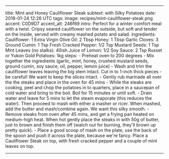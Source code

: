---

title: Mint and Honey Cauliflower Steak
subtext: with Silky Potatoes
date: 2018-01-24 12:26 UTC
tags:
image: recipes/mint-cauliflower-steak.png
accent: C0D9D7
accent_alt: 246f69
intro: Perfect for a winter comfort meal with a twist. Cripsy seared cauliflower on the outside, but soft and tender on the inside, served with creamy mashed potato and salad.
ingredients:
    Cauliflower: 1
    Extra Virgin Olive Oil: 2 Tbsp 
    Honey: 1 Tbsp
    Garlic Cloves: 3
    Ground Cumin: 1 Tsp
    Fresh Cracked Pepper: 1/2 Tsp
    Mustard Seeds: 1 Tsp
    Mint Leaves (no stalks): 40ish
    Juice of Lemon: 1/2
    Soy Sauce: 2 Tsp
    Russet or Yukon Gold Potatoes: 1kg 
steps:
    - Preheat oven to 200 degrees
    - Mix together the ingredients (garlic, mint, honey, crushed mustard seeds, ground cumin, soy sauce, oil, pepper, lemon juice)
    - Wash and trim the cauliflower leaves leaving the big stem intact. Cut in to 1-inch thick pieces - be careful! We want to keep the slices intact.
    - Gently rub marinade all over the the steaks and place in the oven for 45 mins
    - While the steaks are cooking, peel and chop the potatoes in to quarters, place in a saucepan of cold water and bring to the boil. Boil for 15 minutes or until soft.
    - Drain water and leave for 5 mins to let the steam evaporate (this reduces the water). Then proceed to mash with either a masher or ricer. When mashed, add the butter and mash/combine again. We want this silky smooth.
    - Remove steaks from oven after 45 mins, and get a frying pan heated on medium-high heat. When hot gently place the steaks in with 50g of butter, just to brown and finish them off (watch out for burning, they'll brown up pretty quick).
    - Place a good scoop of mash on the plate, use the back of the spoon and push it across the plate, because we're fancy. Place a Cauliflower Steak on top, with fresh cracked pepper and a couple of mint leaves on top.

---